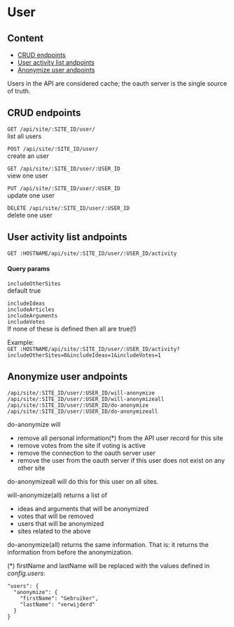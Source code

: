 # User

## Content
- [CRUD endpoints](#crud-endpoints)
- [User activity list andpoints](#user-activity-list-andpoints)
- [Anonymize user andpoints](#anonymize-user-andpoints)

Users in the API are considered cache; the oauth server is the single source of truth.

## CRUD endpoints

`GET /api/site/:SITE_ID/user/`  
list all users

`POST /api/site/:SITE_ID/user/`  
create an user

`GET /api/site/:SITE_ID/user/:USER_ID`  
view one user

`PUT /api/site/:SITE_ID/user/:USER_ID`  
update one user

`DELETE /api/site/:SITE_ID/user/:USER_ID`  
delete one user

## User activity list andpoints

`GET :HOSTNAME/api/site/:SITE_ID/user/:USER_ID/activity`  

#### Query params

`includeOtherSites`  
default true

`includeIdeas`  
`includeArticles`  
`includeArguments`  
`includeVotes`  
If none of these is defined then all are true(!)

Example:  
`GET :HOSTNAME/api/site/:SITE_ID/user/:USER_ID/activity?includeOtherSites=0&includeIdeas=1&includeVotes=1`  



## Anonymize user andpoints

```
/api/site/:SITE_ID/user/:USER_ID/will-anonymize
/api/site/:SITE_ID/user/:USER_ID/will-anonymizeall
/api/site/:SITE_ID/user/:USER_ID/do-anonymize
/api/site/:SITE_ID/user/:USER_ID/do-anonymizeall
```

do-anonymize will 
- remove all personal information(*) from the API user record for this site
- remove votes from the site if voting is active
- remove the connection to the oauth server user
- remove the user from the oauth server if this user does not exist on any other site

do-anonymizeall will do this for this user on all sites.

will-anonymize(all) returns a list of
- ideas and arguments that will be anonymized
- votes that will be removed
- users that will be anonymized
- sites related to the above

do-anonymize(all) returns the same information. That is: it returns the information from before the anonymization.

(*) firstName and lastName will be replaced with the values defined in _config.users_:
```
"users": {
  "anonymize": {
    "firstName": "Gebruiker",
    "lastName": "verwijderd"
  }
}
```
